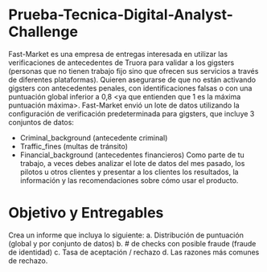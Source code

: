 # Prueba-Tecnica-Digital-Analyst-Challenge

Fast-Market es una empresa de entregas interesada en utilizar las verificaciones
de antecedentes de Truora para validar a los gigsters (personas que no tienen
trabajo fijo sino que ofrecen sus servicios a través de diferentes plataformas).
Quieren asegurarse de que no están activando gigsters con antecedentes
penales, con identificaciones falsas o con una puntuación global inferior a 0,8 <ya
que entienden que 1 es la máxima puntuación máxima>.
Fast-Market envió un lote de datos utilizando la configuración de verificación
predeterminada para gigsters, que incluye 3 conjuntos de datos:
- Criminal_background (antecedente criminal)
- Traffic_fines (multas de tránsito)
- Financial_background (antecedentes financieros)
Como parte de tu trabajo, a veces debes analizar el lote de datos del mes pasado,
los pilotos u otros clientes y presentar a los clientes los resultados, la información y
las recomendaciones sobre cómo usar el producto.

# Objetivo y Entregables

Crea un informe que incluya lo siguiente:
a. Distribución de puntuación (global y por conjunto de datos)
b. # de checks con posible fraude (fraude de identidad)
c. Tasa de aceptación / rechazo
d. Las razones más comunes de rechazo.

